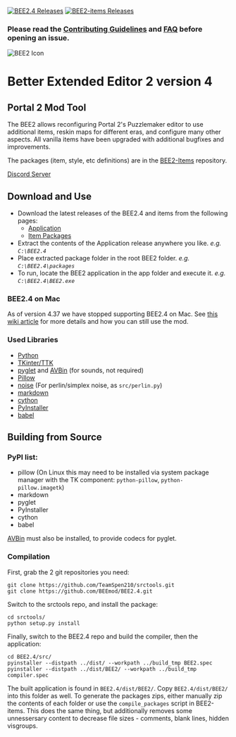 [![BEE2.4 Releases](https://img.shields.io/github/downloads/BEEmod/BEE2.4/total.svg?label=App)](https://github.com/BEEmod/BEE2.4/releases)
[![BEE2-items Releases](https://img.shields.io/github/downloads/BEEmod/BEE2-items/total.svg?label=Packages)](https://github.com/BEEmod/BEE2-items/releases)

### Please read the [Contributing Guidelines](https://github.com/BEEmod/.github/blob/master/contributing.md) and [FAQ](https://github.com/BEEmod/BEE2.4/blob/master/FAQ.md) before opening an issue.

![BEE2 Icon](https://raw.githubusercontent.com/BEEmod/BEE2.4/master/BEE2.ico)
# Better Extended Editor 2 version 4 #
## Portal 2  Mod Tool
The BEE2 allows reconfiguring Portal 2's Puzzlemaker editor to use additional items, reskin maps for
different eras, and configure many other aspects. All vanilla items have been upgraded with additional
bugfixes and improvements.

The packages (item, style, etc definitions) are in the [BEE2-Items](https://github.com/BEEmod/BEE2-items) repository.

[Discord Server](https://discord.gg/hnGFJrz)

## Download and Use
- Download the latest releases of the BEE2.4 and items from the following pages:
  - [Application](https://github.com/BEEmod/BEE2.4/releases)
  - [Item Packages](https://github.com/BEEmod/BEE2-items/releases)
- Extract the contents of the Application release anywhere you like. _e.g. `C:\BEE2.4`_
- Place extracted package folder in the root BEE2 folder. _e.g. `C:\BEE2.4\packages`_
- To run, locate the BEE2 application in the app folder and execute it. _e.g. `C:\BEE2.4\BEE2.exe`_

### BEE2.4 on Mac

As of version 4.37 we have stopped supporting BEE2.4 on Mac. See [this wiki article](https://github.com/BEEmod/BEE2-items/wiki/BEE2.4-on-Mac) for more details and how you can still use the mod.

### Used Libraries ###
- [Python](https://www.python.org/)
- [TKinter/TTK](https://tcl.tk/)
- [pyglet](https://bitbucket.org/pyglet/pyglet/wiki/Home) and [AVBin](http://avbin.github.io/AVbin/Home/Home.html) (for sounds, not required)
- [Pillow](https://python-pillow.github.io/)
- [noise](https://pypi.python.org/pypi/noise/)  (For perlin/simplex noise, as `src/perlin.py`)
- [markdown](https://pythonhosted.org/Markdown/)
- [cython](https://cython.org/)
- [PyInstaller](http://www.pyinstaller.org/)
- [babel](http://babel.pocoo.org/en/latest/index.html)

## Building from Source ##

### PyPI list: ###
* pillow (On Linux this may need to be installed via system package manager with the TK component: `python-pillow`, `python-pillow.imagetk`)
* markdown
* pyglet
* PyInstaller
* cython
* babel

[AVBin](http://avbin.github.io/AVbin/Download.html) must also be installed, to provide codecs for pyglet.

### Compilation ###
First, grab the 2 git repositories you need:

	git clone https://github.com/TeamSpen210/srctools.git
	git clone https://github.com/BEEmod/BEE2.4.git
	
Switch to the srctools repo, and install the package:

	cd srctools/
	python setup.py install

Finally, switch to the BEE2.4 repo and build the compiler, then the application:

	cd BEE2.4/src/
	pyinstaller --distpath ../dist/ --workpath ../build_tmp BEE2.spec
	pyinstaller --distpath ../dist/BEE2/ --workpath ../build_tmp compiler.spec
	
The built application is found in `BEE2.4/dist/BEE2/`.
Copy `BEE2.4/dist/BEE2/` into this folder as well.
To generate the packages zips, either manually zip the contents of each folder or 
use the `compile_packages` script in BEE2-items. 
This does the same thing, but additionally removes some unnessersary content 
to decrease file sizes - comments, blank lines, hidden visgroups.
